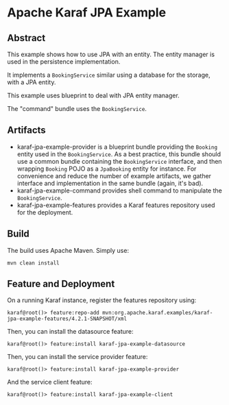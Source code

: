 <!--
    Licensed to the Apache Software Foundation (ASF) under one
    or more contributor license agreements.  See the NOTICE file
    distributed with this work for additional information
    regarding copyright ownership.  The ASF licenses this file
    to you under the Apache License, Version 2.0 (the
    "License"); you may not use this file except in compliance
    with the License.  You may obtain a copy of the License at

      http://www.apache.org/licenses/LICENSE-2.0

    Unless required by applicable law or agreed to in writing,
    software distributed under the License is distributed on an
    "AS IS" BASIS, WITHOUT WARRANTIES OR CONDITIONS OF ANY
    KIND, either express or implied.  See the License for the
    specific language governing permissions and limitations
    under the License.
-->
# Apache Karaf JPA Example

## Abstract

This example shows how to use JPA with an entity. The entity manager is used in the persistence implementation.

It implements a `BookingService` similar using a database for the storage, with a JPA entity.

This example uses blueprint to deal with JPA entity manager.

The "command" bundle uses the `BookingService`.

## Artifacts

* karaf-jpa-example-provider is a blueprint bundle providing the `Booking` entity used in the `BookingService`. As a best practice, this bundle should use a common bundle containing
the `BookingService` interface, and then wrapping `Booking` POJO as a `JpaBooking` entity for instance. For convenience and reduce the number of
example artifacts, we gather interface and implementation in the same bundle (again, it's bad).
* karaf-jpa-example-command provides shell command to manipulate the `BookingService`.
* karaf-jpa-example-features provides a Karaf features repository used for the deployment.

## Build

The build uses Apache Maven. Simply use:

```
mvn clean install
```

## Feature and Deployment

On a running Karaf instance, register the features repository using:

```
karaf@root()> feature:repo-add mvn:org.apache.karaf.examples/karaf-jpa-example-features/4.2.1-SNAPSHOT/xml
```

Then, you can install the datasource feature:

```
karaf@root()> feature:install karaf-jpa-example-datasource
```

Then, you can install the service provider feature:

```
karaf@root()> feature:install karaf-jpa-example-provider
```

And the service client feature:

```
karaf@root()> feature:install karaf-jpa-example-client
```
